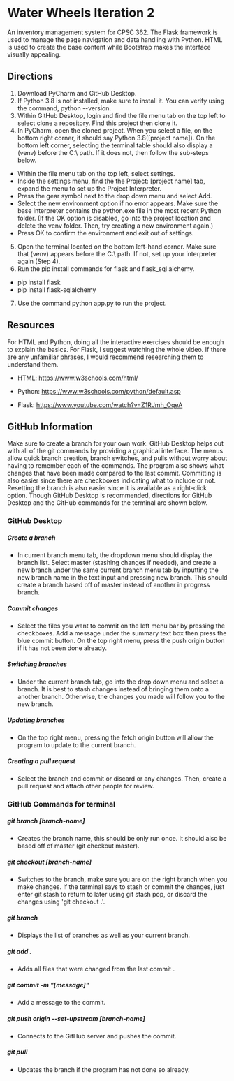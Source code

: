 # Water Wheels Iteration 2
An inventory management system for CPSC 362. The Flask framework is used to manage the page navigation and data handling with Python. HTML is used to create the base content while Bootstrap makes the interface visually appealing. 

## Directions
1. Download PyCharm and GitHub Desktop.
2. If Python 3.8 is not installed, make sure to install it. You can verify using the command, python --version.
3. Within GitHub Desktop, login and find the file menu tab on the top left to select clone a repository. Find this project then clone it. 
4. In PyCharm, open the cloned project. When you select a file, on the bottom right corner, it should say Python 3.8([project name]). On the bottom left corner, selecting the terminal table should also display a (venv) before the C:\ path. If it does not, then follow the sub-steps below. 
- Within the file menu tab on the top left, select settings. 
- Inside the settings menu, find the the Project: [project name] tab, expand the menu to set up the Project Interpreter. 
- Press the gear symbol next to the drop down menu and select Add.
- Select the new environment option if no error appears. Make sure the base interpreter contains the python.exe file in the most recent Python folder. 
(If the OK option is disabled, go into the project location and delete the venv folder. Then, try creating a new environment again.)
- Press OK to confirm the environment and exit out of settings.
5. Open the terminal located on the bottom left-hand corner. Make sure that (venv) appears before the C:\ path. If not, set up your interpreter again (Step 4).
6. Run the pip install commands for flask and flask_sql alchemy.
- pip install flask
- pip install flask-sqlalchemy
7. Use the command python app.py to run the project. 

## Resources
For HTML and Python, doing all the interactive exercises should be enough to explain the basics. For Flask, I suggest watching the whole video. If there are any unfamiliar phrases, I would recommend researching them to understand them. 
- HTML:
https://www.w3schools.com/html/

- Python:
https://www.w3schools.com/python/default.asp

- Flask:
https://www.youtube.com/watch?v=Z1RJmh_OqeA

## GitHub Information
Make sure to create a branch for your own work. GitHub Desktop helps out with all of the git commands by providing a graphical interface. The menus allow quick branch creation, branch switches, and pulls without worry about having to remember each of the commands. The program also shows what changes that have been made compared to the last commit. Committing is also easier since there are checkboxes indicating what to include or not. Resetting the branch is also easier since it is available as a right-click option. Though GitHub Desktop is recommended, directions for GitHub Desktop and the GitHub commands for the terminal are shown below. 

### GitHub Desktop
##### Create a branch
- In current branch menu tab, the dropdown menu should display the branch list. Select master (stashing changes if needed), and create a new branch under the same current branch menu tab by inputting the new branch name in the text input and pressing new branch. This should create a branch based off of master instead of another in progress branch.
##### Commit changes
- Select the files you want to commit on the left menu bar by pressing the checkboxes. Add a message under the summary text box then press the blue commit button. On the top right menu, press the push origin button if it has not been done already. 
##### Switching branches
- Under the current branch tab, go into the drop down menu and select a branch. It is best to stash changes instead of bringing them onto a another branch. Otherwise, the changes you made will follow you to the new branch.
##### Updating branches
- On the top right menu, pressing the fetch origin button will allow the program to update to the current branch. 
##### Creating a pull request
- Select the branch and commit or discard or any changes. Then, create a pull request and attach other people for review. 


### GitHub Commands for terminal
##### git branch [branch-name]
- Creates the branch name, this should be only run once. It should also be based off of master (git checkout master).  
##### git checkout [branch-name]
- Switches to the branch, make sure you are on the right branch when you make changes. If the terminal says to stash or commit the changes, just enter git stash to return to later using git stash pop, or discard the changes using 'git checkout .'.
##### git branch
- Displays the list of branches as well as your current branch. 
##### git add . 
- Adds all files that were changed from the last commit .
##### git commit -m "[message]"
- Add a message to the commit.
##### git push origin --set-upstream [branch-name]
- Connects to the GitHub server and pushes the commit.
##### git pull
- Updates the branch if the program has not done so already.
